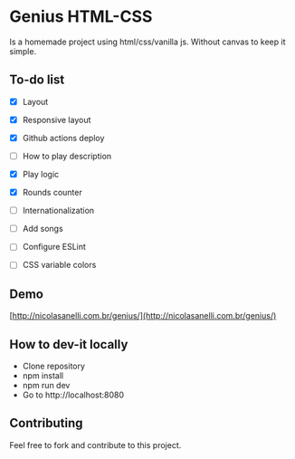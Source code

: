 # Genius HTML-CSS

Is a homemade project using html/css/vanilla js. Without canvas to keep it simple.


## To-do list

- [x] Layout
- [x] Responsive layout
- [x] Github actions deploy
- [ ] How to play description
- [x] Play logic
- [x] Rounds counter
- [ ] Internationalization
- [ ] Add songs
- [ ] Configure ESLint
- [ ] CSS variable colors


## Demo

[http://nicolasanelli.com.br/genius/](http://nicolasanelli.com.br/genius/)


## How to dev-it locally

- Clone repository
- npm install
- npm run dev
- Go to http://localhost:8080


## Contributing

Feel free to fork and contribute to this project.
